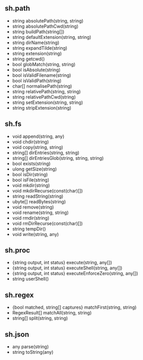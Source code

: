 ## sh.path

* string absolutePath(string, string)
* string absolutePathCwd(string)
* string buildPath(string[])
* string defaultExtension(string, string)
* string dirName(string)
* string expandTilde(string)
* string extension(string)
* string getcwd()
* bool globMatch(string, string)
* bool isAbsolute(string)
* bool isValidFilename(string)
* bool isValidPath(string)
* char[] normalisePath(string)
* string relativePath(string, string)
* string relativePathCwd(string)
* string setExtension(string, string)
* string stripExtension(string)


## sh.fs

* void append(string, any)
* void chdir(string)
* void copy(string, string)
* string[] dirEntries(string, string)
* string[] dirEntriesGlob(string, string, string)
* bool exists(string)
* ulong getSize(string)
* bool isDir(string)
* bool isFile(string)
* void mkdir(string)
* void mkdirRecurse(const(char)[])
* string readString(string)
* ubyte[] readBytes(string)
* void remove(string)
* void rename(string, string)
* void rmdir(string)
* void rmDirRecurse(const(char)[])
* string tempDir()
* void write(string, any)


## sh.proc

* {string output, int status} execute(string, any[])
* {string output, int status} executeShell(string, any[])
* {string output, int status} executeEnforceZero(string, any[])
* string userShell()


## sh.regex

* {bool matched, string[] captures} matchFirst(string, string)
* RegexResult[] matchAll(string, string)
* string[] split(string, string)


## sh.json

* any parse(string)
* string toString(any)



